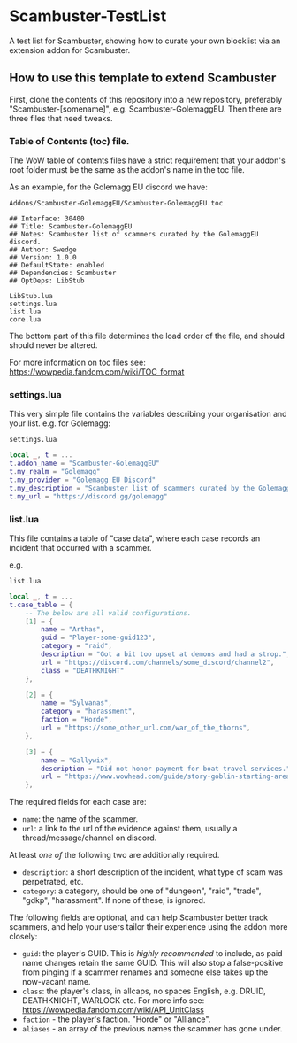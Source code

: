 # Scambuster-TestList
A test list for Scambuster, showing how to curate your own blocklist via an extension addon for Scambuster.

## How to use this template to extend Scambuster

First, clone the contents of this repository into a new repository, preferably "Scambuster-[somename]", e.g. Scambuster-GolemaggEU.
Then there are three files that need tweaks.

### Table of Contents (toc) file.

The WoW table of contents files have a strict requirement that your addon's root folder must be the same as the addon's name in the toc file.

As an example, for the Golemagg EU discord we have:

`Addons/Scambuster-GolemaggEU/Scambuster-GolemaggEU.toc`

```
## Interface: 30400
## Title: Scambuster-GolemaggEU
## Notes: Scambuster list of scammers curated by the GolemaggEU discord.
## Author: Swedge
## Version: 1.0.0
## DefaultState: enabled
## Dependencies: Scambuster
## OptDeps: LibStub

LibStub.lua
settings.lua
list.lua
core.lua
```

The bottom part of this file determines the load order of the file, and should should never be altered.

For more information on toc files see: https://wowpedia.fandom.com/wiki/TOC_format

### settings.lua

This very simple file contains the variables describing your organisation and your list.
e.g. for Golemagg:

`settings.lua`
```lua
local _, t = ...
t.addon_name = "Scambuster-GolemaggEU"
t.my_realm = "Golemagg"
t.my_provider = "Golemagg EU Discord"
t.my_description = "Scambuster list of scammers curated by the Golemagg EU discord."
t.my_url = "https://discord.gg/golemagg"
```

### list.lua

This file contains a table of "case data", where each case records an incident that occurred with a scammer.

e.g.

`list.lua`
```lua
local _, t = ...
t.case_table = {
    -- The below are all valid configurations.
    [1] = {
        name = "Arthas",
        guid = "Player-some-guid123",
        category = "raid",
        description = "Got a bit too upset at demons and had a strop.",
        url = "https://discord.com/channels/some_discord/channel2",
        class = "DEATHKNIGHT"
    },

    [2] = {
        name = "Sylvanas",
        category = "harassment",
        faction = "Horde",
        url = "https://some_other_url.com/war_of_the_thorns",
    },

    [3] = {
        name = "Gallywix",
        description = "Did not honor payment for boat travel services.",
        url = "https://www.wowhead.com/guide/story-goblin-starting-area-lore",
    },
```

The required fields for each case are:
- `name`: the name of the scammer.
- `url`: a link to the url of the evidence against them, usually a thread/message/channel on discord.

At least *one of* the following two are additionally required.
- `description`: a short description of the incident, what type of scam was perpetrated, etc.
- `category`: a category, should be one of "dungeon", "raid", "trade", "gdkp", "harassment". If none of these, is ignored.
  
The following fields are optional, and can help Scambuster better track scammers, and help your users tailor their experience using the addon more closely:
- `guid`: the player's GUID. This is *highly recommended* to include, as paid name changes retain the same GUID. This will also stop a false-positive from pinging if a scammer renames and someone else takes up the now-vacant name.
- `class`: the player's class, in allcaps, no spaces English, e.g. DRUID, DEATHKNIGHT, WARLOCK etc. For more info see: https://wowpedia.fandom.com/wiki/API_UnitClass
- `faction` - the player's faction. "Horde" or "Alliance".
- `aliases` - an array of the previous names the scammer has gone under.
